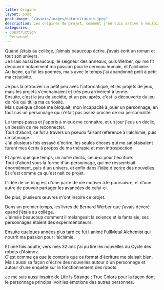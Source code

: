 ```yaml
---
title: Origine  
layout: post  
post-image: "/assets/images/nature/racine.jpeg"  
description: Les origines du projet, comment j'en suis arrivé à vouloir écrire.
categories:   
- Construction  
- Personnel  
---
```


Quand j’étais au collège, j’aimais beaucoup écrire, j’avais écrit un roman et tout son univers.  
Je lisais aussi beaucoup, le seigneur des anneaux, puis Werber, qui me fit découvrir notamment ma passion pour le cerveau humain, et l'alchimie.  
Au lycée, ça fut les poèmes, mais avec le temps j'ai abandonné petit à petit ma créativité. 

Je pus la retrouver un petit peu avec l'informatique, et les projets de jeux, mais les projets s'enchainaient et très peu arrivèrent à terme.  
Ensuite, c'est le jeu de société, et un peu après, c'est la découverte du jeu de rôle qui titilla ma curiosité.  
Mais quelque chose me bloquait, mon incapacité à jouer un personnage, en tout cas un personnage qui n'était pas assez proche de ma personnalité. 

Le temps passa et j'appris à mieux me connaitre, et un jour j'eus un déclic, un besoin de me reconnecter.  
Tout d'abord, ce fut à travers un pseudo faisant référence à l'alchimie, puis un tatouage.  
J'ai plusieurs fois essayé d'écrire, les seules choses qui me satisfaisaient furent mes écrits à propos de ma thérapie et mon introspection. 

Et après quelque temps, un autre déclic, celui-ci pour l'écriture.  
Tout d'abord sous la forme d'un personnage, qui me ressemblait énormément, puis d'un univers, et enfin dans l'idée d'écrire des nouvelles.  
Et c'est comme ça qu'est nait ce projet.

L'idée de ce blog est d'une parte de me motiver à le poursuivre, et d'une autre de pouvoir partager les avancées de celui-ci.

De plus, plusieurs œuvres m'ont inspiré ce projet.  
  
Dans un premier temps, les livres de Bernard Werber que j'avais dévoré quand j'étais au collège.  
J'aimais beaucoup comment il mélangeait la science et la fantaisie, ses personnages étaient des expérimentateurs.  
  
Ensuite quelques années plus tard ce fut l'animé FullMetal Alchemist qui nourrit ma passion pour l'alchimie.  
  
Et une fois adulte, vers mes 32 ans j'ai pu lire les nouvelles du Cycle des robots d'Asimov.  
C'est comme ça que je compris que ce format d'écriture me plaisait bien.  
Mais aussi sa façon d'écrire des nouvelles autour d'un personnage et autour d'une enquête sur le fonctionnement des robots.  
  
Je me suis aussi inspiré de Life Is Strange : True Colors pour la façon dont le personnage principal voir les émotions des autres personnes.  


